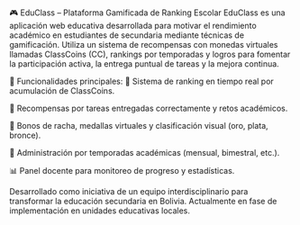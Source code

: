 🎮 EduClass – Plataforma Gamificada de Ranking Escolar
EduClass es una aplicación web educativa desarrollada para motivar el rendimiento académico en estudiantes de secundaria mediante técnicas de gamificación. Utiliza un sistema de recompensas con monedas virtuales llamadas ClassCoins (CC), rankings por temporadas y logros para fomentar la participación activa, la entrega puntual de tareas y la mejora continua.

🔑 Funcionalidades principales:
🏅 Sistema de ranking en tiempo real por acumulación de ClassCoins.

🎯 Recompensas por tareas entregadas correctamente y retos académicos.

🧠 Bonos de racha, medallas virtuales y clasificación visual (oro, plata, bronce).

📅 Administración por temporadas académicas (mensual, bimestral, etc.).

📊 Panel docente para monitoreo de progreso y estadísticas.

Desarrollado como iniciativa de un equipo interdisciplinario para transformar la educación secundaria en Bolivia. Actualmente en fase de implementación en unidades educativas locales.
